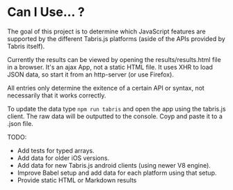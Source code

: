 Can I Use... ?
==============

The goal of this project is to determine which JavaScript features are supported by the different Tabris.js platforms (aside of the APIs provided by Tabris itself).

Currently the results can be viewed by opening the results/results.html file in a browser. It's an ajax App, not a static HTML file. It uses XHR to load JSON data, so start it from an http-server (or use Firefox).

All entries only determine the exitence of a certain API or syntax, not necessarily that it works correctly.

To update the data type `npm run tabris` and open the app using the tabris.js client. The raw data will be outputted to the console. Coyp and paste it to a .json file.

TODO:
* Add tests for typed arrays.
* Add data for older iOS versions.
* Add data for new Tabris.js android clients (using newer V8 engine).
* Improve Babel setup and add data for each platform using that setup.
* Provide static HTML or Markdown results 